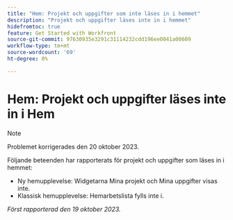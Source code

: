 ```yaml
---
title: "Hem: Projekt och uppgifter som inte läses in i hemmet"
description: "Projekt och uppgifter läses inte in i hemmet"
hidefromtoc: true
feature: Get Started with Workfront
source-git-commit: 97630935e3291c31114232cdd196ee0041a00609
workflow-type: tm+mt
source-wordcount: '69'
ht-degree: 0%

---
```



# Hem: Projekt och uppgifter läses inte in i Hem

>[!NOTE]
>
>Problemet korrigerades den 20 oktober 2023.

Följande beteenden har rapporterats för projekt och uppgifter som läses in i hemmet:

* Ny hemupplevelse: Widgetarna Mina projekt och Mina uppgifter visas inte.
* Klassisk hemupplevelse: Hemarbetslista fylls inte i.

_Först rapporterad den 19 oktober 2023._
